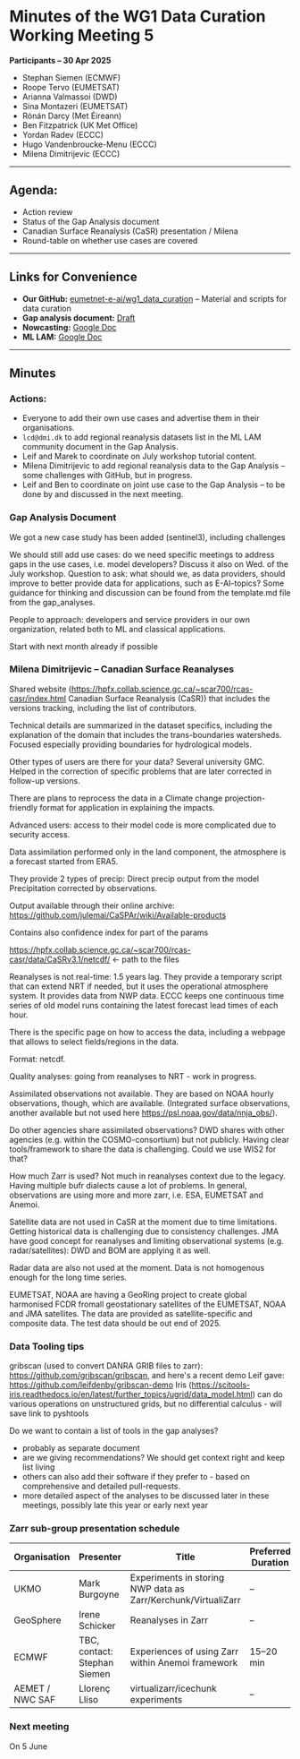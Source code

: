 # Minutes of the WG1 Data Curation Working Meeting 5


**Participants – 30 Apr 2025**
- Stephan Siemen (ECMWF)
- Roope Tervo (EUMETSAT)
- Arianna Valmassoi (DWD)
- Sina Montazeri (EUMETSAT)
- Rónán Darcy (Met Éireann)
- Ben Fitzpatrick (UK Met Office)
- Yordan Radev (ECCC)
- Hugo Vandenbroucke-Menu (ECCC)
- Milena Dimitrijevic (ECCC)

---

## Agenda:
- Action review  
- Status of the Gap Analysis document  
- Canadian Surface Reanalysis (CaSR) presentation / Milena  
- Round-table on whether use cases are covered  

---

## Links for Convenience

- **Our GitHub:** [eumetnet-e-ai/wg1_data_curation](https://github.com/eumetnet-e-ai/wg1_data_curation) – Material and scripts for data curation  
- **Gap analysis document:** [Draft](https://github.com/eumetnet-e-ai/wg1_data_curation/tree/draft/gap_analysis)  
- **Nowcasting:** [Google Doc](https://docs.google.com/document/d/1iknFj36XdV19udaIsYJhVJLv2Hq-ARjO85jD0jfrYqw/edit?tab=t.0#heading=h.g7k4377ea9doMLCast)  
- **ML LAM:** [Google Doc](https://docs.google.com/document/d/1KzMHjl08ESMSpEwJ1eopbWfBp_2MXL-XL63KljWQCZU/edit?tab=t.0#heading=h.66rsmcqr6xup)  

---

## Minutes

### Actions:
- Everyone to add their own use cases and advertise them in their organisations.  
- `lcd@dmi.dk` to add regional reanalysis datasets list in the ML LAM community document in the Gap Analysis.  
- Leif and Marek to coordinate on July workshop tutorial content.  
- Milena Dimitrijevic to add regional reanalysis data to the Gap Analysis – some challenges with GitHub, but in progress.  
- Leif and Ben to coordinate on joint use case to the Gap Analysis – to be done by and discussed in the next meeting.  

### Gap Analysis Document
We got a new case study has been added (sentinel3), including challenges 

We should still add use cases: do we need specific meetings to address gaps in the use cases, i.e. model developers? Discuss it also on Wed. of the July workshop.
Question to ask: what should we, as data providers, should improve to better provide data for applications, such as E-AI-topics? Some guidance for thinking and discussion can be found from the template.md file from the gap_analyses.

People to approach: developers and service providers in our own organization, related both to ML and classical applications.

Start with next month already if possible

### Milena Dimitrijevic – Canadian Surface Reanalyses
Shared website (https://hpfx.collab.science.gc.ca/~scar700/rcas-casr/index.html Canadian Surface Reanalysis (CaSR))  that includes the versions tracking, including the list of contributors.

Technical details are summarized in the dataset specifics, including the explanation of the domain that includes the trans-boundaries watersheds. Focused especially providing boundaries for hydrological models. 

Other types of users are there for your data? Several university GMC. Helped in the correction of specific problems that are later corrected in follow-up versions. 

There are plans to reprocess the data in a Climate change projection- friendly format for application in explaining the impacts.

Advanced users: access to their model code is more complicated due to security access.

Data assimilation performed only in the land component,  the atmosphere is a forecast started from ERA5.

They provide 2 types of precip: 
Direct precip output from the model
Precipitation corrected by observations.

Output available through their online archive: https://github.com/julemai/CaSPAr/wiki/Available-products

Contains also confidence index for part of the params

https://hpfx.collab.science.gc.ca/~scar700/rcas-casr/data/CaSRv3.1/netcdf/ <- path to the files

Reanalyses is not real-time: 1.5 years lag. They provide a temporary script that can extend NRT if needed, but it uses the operational atmosphere system. It provides data from NWP data. ECCC keeps one continuous time series of old model runs containing the latest forecast lead times of each hour. 

There is the specific page on how to access the data, including a webpage that allows to select fields/regions in the data.

Format: netcdf.

Quality analyses: going from reanalyses to NRT - work in progress.

Assimilated observations not available. They are based on NOAA hourly observations, though, which are available. (Integrated surface observations, another available but not used here https://psl.noaa.gov/data/nnja_obs/). 

Do other agencies share assimilated observations? DWD shares with other agencies (e.g. within the COSMO-consortium) but not publicly. Having clear tools/framework to share the data is challenging. Could we use WIS2 for that?

How much Zarr is used? Not much in reanalyses context due to the legacy. Having multiple bufr dialects cause a lot of problems. In general, observations are using more and more zarr, i.e. ESA, EUMETSAT and Anemoi. 

Satellite data are not used in CaSR at the moment due to time limitations. Getting historical data is challenging due to consistency challenges.  JMA have good concept for reanalyses and limiting observational systems (e.g. radar/satellites): DWD and BOM are applying it as well. 

Radar data are also not used at the moment. Data is not homogenous enough for the long time series. 

EUMETSAT, NOAA are having a GeoRing project to create global harmonised FCDR fromall geostationary satellites of the EUMETSAT, NOAA and JMA satellites. The data are provided as satellite-specific and composite data. The test data should be out end of 2025. 

### Data Tooling tips

gribscan (used to convert DANRA GRIB files to zarr): https://github.com/gribscan/gribscan, and here's a recent demo Leif gave: https://github.com/leifdenby/gribscan-demo
Iris (https://scitools-iris.readthedocs.io/en/latest/further_topics/ugrid/data_model.html) can do various operations on unstructured grids, but no differential calculus - will save link to pyshtools

Do we want to contain a list of tools in the gap analyses?
- probably as separate document
- are we giving recommendations? We should get context right and keep list living
- others can also add their software if they prefer to - based on comprehensive and detailed pull-requests.
- more detailed aspect of the analyses to be discussed later in these meetings, possibly late this year or early next year

### Zarr sub-group presentation schedule

| Organisation       | Presenter                     | Title                                                      | Preferred Duration | Preferred Month |
|--------------------|-------------------------------|------------------------------------------------------------|--------------------|-----------------|
| UKMO               | Mark Burgoyne                 | Experiments in storing NWP data as Zarr/Kerchunk/VirtualiZarr | –                  | 9 May           |
| GeoSphere          | Irene Schicker                | Reanalyses in Zarr                                         | –                  | 9 May           |
| ECMWF              | TBC, contact: Stephan Siemen  | Experiences of using Zarr within Anemoi framework          | 15–20 min          | June 13         |
| AEMET / NWC SAF    | Llorenç Lliso                 | virtualizarr/icechunk experiments                          | –                  | June 13         |

### Next meeting

On 5 June